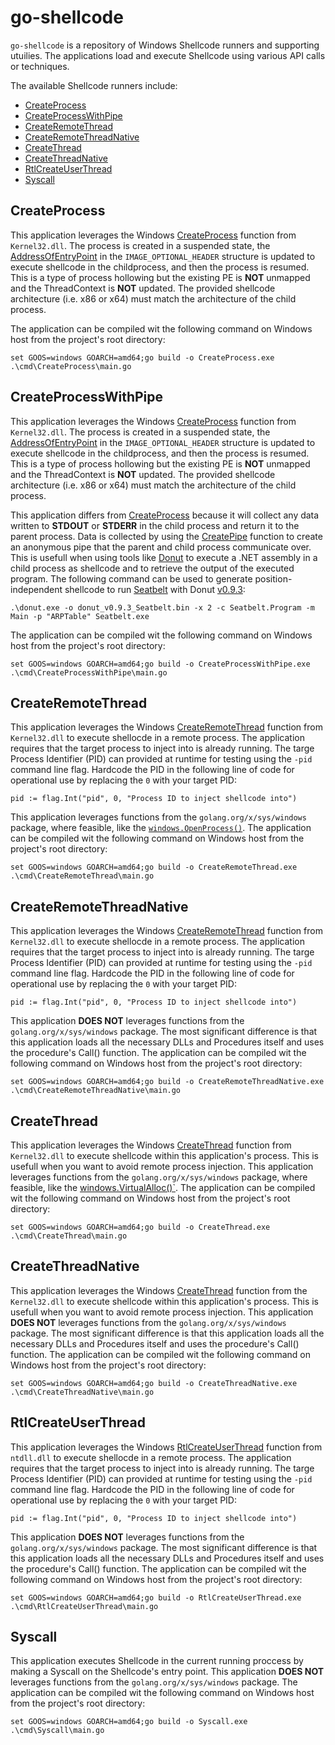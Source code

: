 # go-shellcode

`go-shellcode` is a repository of Windows Shellcode runners and supporting utuilies. The applications load and execute Shellcode using various API calls or techniques.

The available Shellcode runners include:

* [CreateProcess](#CreateProcess)
* [CreateProcessWithPipe](#CreateProcessWithPipe)
* [CreateRemoteThread](#CreateRemoteThred)
* [CreateRemoteThreadNative](#CreateRemoteThreadNative)
* [CreateThread](#CreateThread)
* [CreateThreadNative](#CreateThreadNative)
* [RtlCreateUserThread](#RtlCreateUserThread)
* [Syscall](#Syscall)

## CreateProcess

This application leverages the Windows [CreateProcess](https://docs.microsoft.com/en-us/windows/win32/api/processthreadsapi/nf-processthreadsapi-createprocessw) function from `Kernel32.dll`. The process is created in a suspended state, the [AddressOfEntryPoint](https://docs.microsoft.com/en-us/windows/win32/api/winnt/ns-winnt-image_optional_header32) in the `IMAGE_OPTIONAL_HEADER` structure is updated to execute shellcode in the childprocess, and then the process is resumed. This is a type of process hollowing but the existing PE is **NOT** unmapped and the ThreadContext is **NOT** updated. The provided shellcode architecture (i.e. x86 or x64) must match the architecture of the child process.

The application can be compiled wit the following command on Windows host from the project's root directory:

`set GOOS=windows GOARCH=amd64;go build -o CreateProcess.exe .\cmd\CreateProcess\main.go`

## CreateProcessWithPipe

This application leverages the Windows [CreateProcess](https://docs.microsoft.com/en-us/windows/win32/api/processthreadsapi/nf-processthreadsapi-createprocessw) function from `Kernel32.dll`. The process is created in a suspended state, the [AddressOfEntryPoint](https://docs.microsoft.com/en-us/windows/win32/api/winnt/ns-winnt-image_optional_header32) in the `IMAGE_OPTIONAL_HEADER` structure is updated to execute shellcode in the childprocess, and then the process is resumed. This is a type of process hollowing but the existing PE is **NOT** unmapped and the ThreadContext is **NOT** updated. The provided shellcode architecture (i.e. x86 or x64) must match the architecture of the child process.

This application differs from [CreateProcess](#CreateProcess) because it will collect any data written to **STDOUT** or **STDERR** in the child process and return it to the parent process. Data is collected by using the [CreatePipe](https://docs.microsoft.com/en-us/windows/win32/api/namedpipeapi/nf-namedpipeapi-createpipe
) function to create an anonymous pipe that the parent and child process communicate over. This is usefull when using tools like [Donut](https://github.com/TheWover/donut) to execute a .NET assembly in a child process as shellcode and to retrieve the output of the executed program. The following command can be used to generate position-independent shellcode to run [Seatbelt](https://github.com/GhostPack/Seatbelt) with Donut [v0.9.3](https://github.com/TheWover/donut/releases/tag/v0.9.3):

`.\donut.exe -o donut_v0.9.3_Seatbelt.bin -x 2 -c Seatbelt.Program -m Main -p "ARPTable" Seatbelt.exe`

The application can be compiled wit the following command on Windows host from the project's root directory:

`set GOOS=windows GOARCH=amd64;go build -o CreateProcessWithPipe.exe .\cmd\CreateProcessWithPipe\main.go`

## CreateRemoteThread

This application leverages the Windows [CreateRemoteThread](https://docs.microsoft.com/en-us/windows/win32/api/processthreadsapi/nf-processthreadsapi-createremotethread) function from `Kernel32.dll` to execute shellocde in a remote process. The application requires that the target process to inject into is already running. The targe Process Identifier (PID) can provided at runtime for testing using the `-pid` command line flag. Hardcode the PID in the following line of code for operational use by replacing the `0` with your target PID:

`pid := flag.Int("pid", 0, "Process ID to inject shellcode into")`

This application leverages functions from the `golang.org/x/sys/windows` package, where feasible, like the [`windows.OpenProcess()`](https://github.com/golang/sys/blob/a7d97aace0b0/windows/zsyscall_windows.go#L1197). The application can be compiled wit the following command on Windows host from the project's root directory:

`set GOOS=windows GOARCH=amd64;go build -o CreateRemoteThread.exe .\cmd\CreateRemoteThread\main.go`

## CreateRemoteThreadNative

This application leverages the Windows [CreateRemoteThread](https://docs.microsoft.com/en-us/windows/win32/api/processthreadsapi/nf-processthreadsapi-createremotethread) function from `Kernel32.dll` to execute shellocde in a remote process. The application requires that the target process to inject into is already running. The targe Process Identifier (PID) can provided at runtime for testing using the `-pid` command line flag. Hardcode the PID in the following line of code for operational use by replacing the `0` with your target PID:

`pid := flag.Int("pid", 0, "Process ID to inject shellcode into")`

This application **DOES NOT** leverages functions from the `golang.org/x/sys/windows` package. The most significant difference is that this application loads all the necessary DLLs and Procedures itself and uses the procedure's Call() function. The application can be compiled wit the following command on Windows host from the project's root directory:

`set GOOS=windows GOARCH=amd64;go build -o CreateRemoteThreadNative.exe .\cmd\CreateRemoteThreadNative\main.go`

## CreateThread

This application leverages the Windows [CreateThread](https://docs.microsoft.com/en-us/windows/win32/api/processthreadsapi/nf-processthreadsapi-createthread) function from `Kernel32.dll` to execute shellcode within this application's process. This is usefull when you want to avoid remote process injection. This application leverages functions from the `golang.org/x/sys/windows` package, where feasible, like the [windows.VirtualAlloc()`](https://github.com/golang/sys/blob/a7d97aace0b0/windows/zsyscall_windows.go#L1712). The application can be compiled wit the following command on Windows host from the project's root directory:

`set GOOS=windows GOARCH=amd64;go build -o CreateThread.exe .\cmd\CreateThread\main.go`

## CreateThreadNative

This application leverages the Windows [CreateThread](https://docs.microsoft.com/en-us/windows/win32/api/processthreadsapi/nf-processthreadsapi-createthread) function from the `Kernel32.dll` to execute shellcode within this application's process. This is usefull when you want to avoid remote process injection. This application **DOES NOT** leverages functions from the `golang.org/x/sys/windows` package. The most significant difference is that this application loads all the necessary DLLs and Procedures itself and uses the procedure's Call() function. The application can be compiled wit the following command on Windows host from the project's root directory:

`set GOOS=windows GOARCH=amd64;go build -o CreateThreadNative.exe .\cmd\CreateThreadNative\main.go`

## RtlCreateUserThread

This application leverages the Windows [RtlCreateUserThread](https://undocumented.ntinternals.net/index.html?page=UserMode%2FUndocumented%20Functions%2FExecutable%20Images%2FRtlCreateUserThread.html) function from `ntdll.dll` to execute shellocde in a remote process. The application requires that the target process to inject into is already running. The targe Process Identifier (PID) can provided at runtime for testing using the `-pid` command line flag. Hardcode the PID in the following line of code for operational use by replacing the `0` with your target PID:

`pid := flag.Int("pid", 0, "Process ID to inject shellcode into")`

This application **DOES NOT** leverages functions from the `golang.org/x/sys/windows` package. The most significant difference is that this application loads all the necessary DLLs and Procedures itself and uses the procedure's Call() function. The application can be compiled wit the following command on Windows host from the project's root directory:

`set GOOS=windows GOARCH=amd64;go build -o RtlCreateUserThread.exe .\cmd\RtlCreateUserThread\main.go`

## Syscall

This application executes Shellcode in the current running proccess by making a Syscall on the Shellcode's entry point. This application **DOES NOT** leverages functions from the `golang.org/x/sys/windows` package. The application can be compiled wit the following command on Windows host from the project's root directory:

`set GOOS=windows GOARCH=amd64;go build -o Syscall.exe .\cmd\Syscall\main.go`
